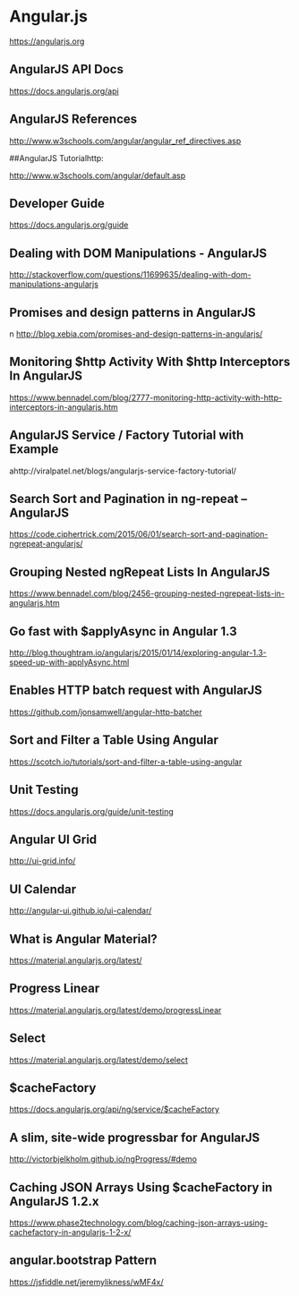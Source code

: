 # Angular.js

https://angularjs.org

## AngularJS API Docs

https://docs.angularjs.org/api

## AngularJS References
http://www.w3schools.com/angular/angular_ref_directives.asp

##AngularJS Tutorialhttp:

http://www.w3schools.com/angular/default.asp

## Developer Guide

https://docs.angularjs.org/guide
 ## Dealing with DOM Manipulations - AngularJS

http://stackoverflow.com/questions/11699635/dealing-with-dom-manipulations-angularjs
 
## Promises and design patterns in AngularJS
n
http://blog.xebia.com/promises-and-design-patterns-in-angularjs/


## Monitoring $http Activity With $http Interceptors In AngularJS 

https://www.bennadel.com/blog/2777-monitoring-http-activity-with-http-interceptors-in-angularjs.htm

## AngularJS Service / Factory Tutorial with Example

ahttp://viralpatel.net/blogs/angularjs-service-factory-tutorial/
## Search Sort and Pagination in ng-repeat – AngularJS

https://code.ciphertrick.com/2015/06/01/search-sort-and-pagination-ngrepeat-angularjs/

## Grouping Nested ngRepeat Lists In AngularJS 

https://www.bennadel.com/blog/2456-grouping-nested-ngrepeat-lists-in-angularjs.htm

## Go fast with $applyAsync in Angular 1.3

http://blog.thoughtram.io/angularjs/2015/01/14/exploring-angular-1.3-speed-up-with-applyAsync.html
## Enables HTTP batch request with AngularJS 

https://github.com/jonsamwell/angular-http-batcher

## Sort and Filter a Table Using Angular

https://scotch.io/tutorials/sort-and-filter-a-table-using-angular

## Unit Testing

https://docs.angularjs.org/guide/unit-testing 

## Angular UI Grid

http://ui-grid.info/

## UI Calendar

http://angular-ui.github.io/ui-calendar/

## What is Angular Material?

https://material.angularjs.org/latest/

## Progress Linear 

https://material.angularjs.org/latest/demo/progressLinear

## Select 

https://material.angularjs.org/latest/demo/select

## $cacheFactory

https://docs.angularjs.org/api/ng/service/$cacheFactory

## A slim, site-wide progressbar for AngularJS 

http://victorbjelkholm.github.io/ngProgress/#demo

## Caching JSON Arrays Using $cacheFactory in AngularJS 1.2.x

https://www.phase2technology.com/blog/caching-json-arrays-using-cachefactory-in-angularjs-1-2-x/


## angular.bootstrap Pattern

https://jsfiddle.net/jeremylikness/wMF4x/
